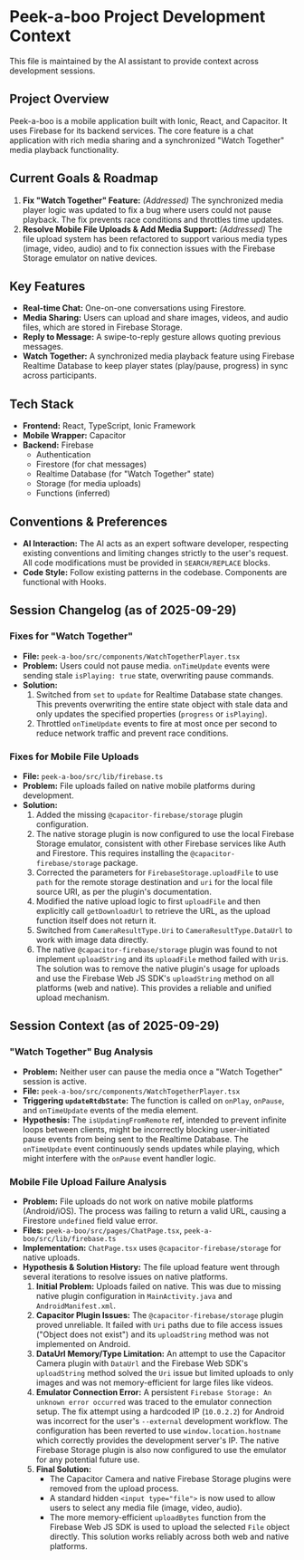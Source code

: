 # Peek-a-boo Project Development Context

This file is maintained by the AI assistant to provide context across development sessions.

## Project Overview

Peek-a-boo is a mobile application built with Ionic, React, and Capacitor. It uses Firebase for its backend services. The core feature is a chat application with rich media sharing and a synchronized "Watch Together" media playback functionality.

## Current Goals & Roadmap

1.  **Fix "Watch Together" Feature:** *(Addressed)* The synchronized media player logic was updated to fix a bug where users could not pause playback. The fix prevents race conditions and throttles time updates.
2.  **Resolve Mobile File Uploads & Add Media Support:** *(Addressed)* The file upload system has been refactored to support various media types (image, video, audio) and to fix connection issues with the Firebase Storage emulator on native devices.

## Key Features

-   **Real-time Chat:** One-on-one conversations using Firestore.
-   **Media Sharing:** Users can upload and share images, videos, and audio files, which are stored in Firebase Storage.
-   **Reply to Message:** A swipe-to-reply gesture allows quoting previous messages.
-   **Watch Together:** A synchronized media playback feature using Firebase Realtime Database to keep player states (play/pause, progress) in sync across participants.

## Tech Stack

-   **Frontend:** React, TypeScript, Ionic Framework
-   **Mobile Wrapper:** Capacitor
-   **Backend:** Firebase
    -   Authentication
    -   Firestore (for chat messages)
    -   Realtime Database (for "Watch Together" state)
    -   Storage (for media uploads)
    -   Functions (inferred)

## Conventions & Preferences

-   **AI Interaction:** The AI acts as an expert software developer, respecting existing conventions and limiting changes strictly to the user's request. All code modifications must be provided in `SEARCH/REPLACE` blocks.
-   **Code Style:** Follow existing patterns in the codebase. Components are functional with Hooks.

## Session Changelog (as of 2025-09-29)

### Fixes for "Watch Together"

-   **File:** `peek-a-boo/src/components/WatchTogetherPlayer.tsx`
-   **Problem:** Users could not pause media. `onTimeUpdate` events were sending stale `isPlaying: true` state, overwriting pause commands.
-   **Solution:**
    1.  Switched from `set` to `update` for Realtime Database state changes. This prevents overwriting the entire state object with stale data and only updates the specified properties (`progress` or `isPlaying`).
    2.  Throttled `onTimeUpdate` events to fire at most once per second to reduce network traffic and prevent race conditions.

### Fixes for Mobile File Uploads

-   **File:** `peek-a-boo/src/lib/firebase.ts`
-   **Problem:** File uploads failed on native mobile platforms during development.
-   **Solution:**
    1.  Added the missing `@capacitor-firebase/storage` plugin configuration.
    2.  The native storage plugin is now configured to use the local Firebase Storage emulator, consistent with other Firebase services like Auth and Firestore. This requires installing the `@capacitor-firebase/storage` package.
    3.  Corrected the parameters for `FirebaseStorage.uploadFile` to use `path` for the remote storage destination and `uri` for the local file source URI, as per the plugin's documentation.
    4.  Modified the native upload logic to first `uploadFile` and then explicitly call `getDownloadUrl` to retrieve the URL, as the upload function itself does not return it.
    5.  Switched from `CameraResultType.Uri` to `CameraResultType.DataUrl` to work with image data directly.
    6.  The native `@capacitor-firebase/storage` plugin was found to not implement `uploadString` and its `uploadFile` method failed with `Uri`s. The solution was to remove the native plugin's usage for uploads and use the Firebase Web JS SDK's `uploadString` method on all platforms (web and native). This provides a reliable and unified upload mechanism.

## Session Context (as of 2025-09-29)

### "Watch Together" Bug Analysis

-   **Problem:** Neither user can pause the media once a "Watch Together" session is active.
-   **File:** `peek-a-boo/src/components/WatchTogetherPlayer.tsx`
-   **Triggering `updateRtdbState`:** The function is called on `onPlay`, `onPause`, and `onTimeUpdate` events of the media element.
-   **Hypothesis:** The `isUpdatingFromRemote` ref, intended to prevent infinite loops between clients, might be incorrectly blocking user-initiated pause events from being sent to the Realtime Database. The `onTimeUpdate` event continuously sends updates while playing, which might interfere with the `onPause` event handler logic.

### Mobile File Upload Failure Analysis

-   **Problem:** File uploads do not work on native mobile platforms (Android/iOS). The process was failing to return a valid URL, causing a Firestore `undefined` field value error.
-   **Files:** `peek-a-boo/src/pages/ChatPage.tsx`, `peek-a-boo/src/lib/firebase.ts`
-   **Implementation:** `ChatPage.tsx` uses `@capacitor-firebase/storage` for native uploads.
-   **Hypothesis & Solution History:** The file upload feature went through several iterations to resolve issues on native platforms.
    1.  **Initial Problem:** Uploads failed on native. This was due to missing native plugin configuration in `MainActivity.java` and `AndroidManifest.xml`.
    2.  **Capacitor Plugin Issues:** The `@capacitor-firebase/storage` plugin proved unreliable. It failed with `Uri` paths due to file access issues ("Object does not exist") and its `uploadString` method was not implemented on Android.
    3.  **DataUrl Memory/Type Limitation:** An attempt to use the Capacitor Camera plugin with `DataUrl` and the Firebase Web SDK's `uploadString` method solved the `Uri` issue but limited uploads to only images and was not memory-efficient for large files like videos.
    4.  **Emulator Connection Error:** A persistent `Firebase Storage: An unknown error occurred` was traced to the emulator connection setup. The fix attempt using a hardcoded IP (`10.0.2.2`) for Android was incorrect for the user's `--external` development workflow. The configuration has been reverted to use `window.location.hostname` which correctly provides the development server's IP. The native Firebase Storage plugin is also now configured to use the emulator for any potential future use.
    5.  **Final Solution:**
        *   The Capacitor Camera and native Firebase Storage plugins were removed from the upload process.
        *   A standard hidden `<input type="file">` is now used to allow users to select any media file (image, video, audio).
        *   The more memory-efficient `uploadBytes` function from the Firebase Web JS SDK is used to upload the selected `File` object directly. This solution works reliably across both web and native platforms.
